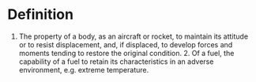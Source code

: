 # Definition

1.  The property of a body, as an aircraft or rocket, to maintain its
    attitude or to resist displacement, and, if displaced, to develop
    forces and moments tending to restore the original condition. 2. Of
    a fuel, the capability of a fuel to retain its characteristics in an
    adverse environment, e.g. extreme temperature.
